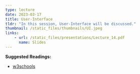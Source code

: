 ```yaml
---
type: lecture
date: 2023-03-17
title: User-Interface
tldr: "In this session, User-Interface will be discussed."
thumbnail: /static_files/thumbnails/UI.jpeg
links: 
    - url: /static_files/presentations/Lecture_14.pdf
      name: Slides
---
```

**Suggested Readings:**
- [w3schools](https://www.w3schools.com/java/default.asp)

